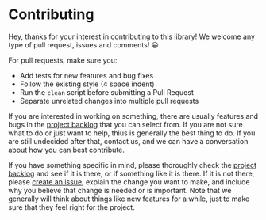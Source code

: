 # Contributing

Hey, thanks for your interest in contributing to this library! We welcome any
type of pull request, issues and comments! 😀

For pull requests, make sure you:

* Add tests for new features and bug fixes
* Follow the existing style (4 space indent)
* Run the `clean` script before submitting a Pull Request
* Separate unrelated changes into multiple pull requests

If you are interested in working on something, there are usually features
and bugs in the [project backlog](https://github.com/jackdewinter/application_file_scanner/issues)
that you can select from.  If you are not sure what to do or just want to help,
thius is generally the best thing to do.  If you are still undecided after that,
contact us, and we can have a conversation about how you can best contribute.

If you have something specific in mind, please thoroughly check the
[project backlog](https://github.com/jackdewinter/application_file_scanner/issues)
and see if it is there, or if something like it is there.  If it is not there,
please [create an issue](https://github.com/jackdewinter/application_file_scanner/issues),
explain the change you want to make, and include why you believe that change
is needed or is important.  Note that we generally will think about things like
new features for a while, just to make sure that they feel right for the project.
